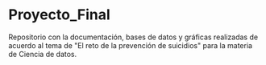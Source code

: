 # Proyecto_Final
Repositorio con la documentación, bases de datos y gráficas realizadas de acuerdo al tema de "El reto de la prevención de suicidios" para la materia de Ciencia de datos.
